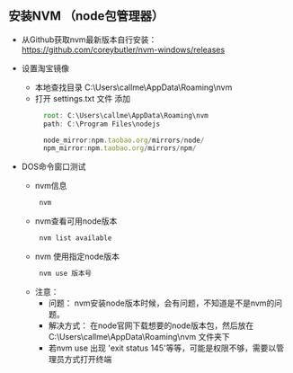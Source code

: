 ## 安装NVM （node包管理器）
  * 从Github获取nvm最新版本自行安装：<https://github.com/coreybutler/nvm-windows/releases>
  * 设置淘宝镜像
  
    * 本地查找目录 C:\Users\callme\AppData\Roaming\nvm
    * 打开 settings.txt 文件 添加 
      ```javascript
        root: C:\Users\callme\AppData\Roaming\nvm
        path: C:\Program Files\nodejs

        node_mirror:npm.taobao.org/mirrors/node/
        npm_mirror:npm.taobao.org/mirrors/npm/
      ```
  * DOS命令窗口测试
    * nvm信息 
      ```javascript
       nvm 
      ```
    * nvm查看可用node版本
      ```javascript
       nvm list available
      ```
    * nvm 使用指定node版本
      ```javascript
       nvm use 版本号
      ```
    * 注意： 
      * 问题： nvm安装node版本时候，会有问题，不知道是不是nvm的问题。
      * 解决方式： 在node官网下载想要的node版本包，然后放在 C:\Users\callme\AppData\Roaming\nvm 文件夹下
      * 若nvm use 出现  'exit status 145'等等，可能是权限不够，需要以管理员方式打开终端
    